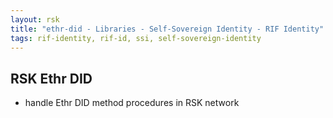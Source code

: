 ```yaml
---
layout: rsk
title: "ethr-did - Libraries - Self-Sovereign Identity - RIF Identity"
tags: rif-identity, rif-id, ssi, self-sovereign-identity
---
```


## RSK Ethr DID

- handle Ethr DID method procedures in RSK network
